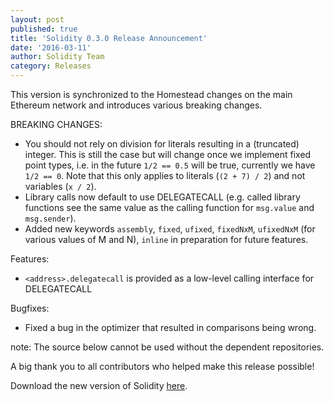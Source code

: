 ```yaml
---
layout: post
published: true
title: 'Solidity 0.3.0 Release Announcement'
date: '2016-03-11'
author: Solidity Team
category: Releases
---
```


This version is synchronized to the Homestead changes on the main Ethereum network and introduces various breaking changes.

BREAKING CHANGES:
- You should not rely on division for literals resulting in a (truncated) integer. This is still the case but will change once we implement fixed point types, i.e. in the future `1/2 == 0.5` will be true, currently we have `1/2 == 0`. Note that this only applies to literals (`(2 + 7) / 2`) and not variables (`x / 2`).
- Library calls now default to use DELEGATECALL (e.g. called library functions see the same value as the calling function for `msg.value` and `msg.sender`).
- Added new keywords `assembly`, `fixed`, `ufixed`, `fixedNxM`, `ufixedNxM` (for various values of M and N), `inline` in preparation for future features.

Features:
- `<address>.delegatecall` is provided as a low-level calling interface for DELEGATECALL

Bugfixes:
- Fixed a bug in the optimizer that resulted in comparisons being wrong.

note: The source below cannot be used without the dependent repositories.


A big thank you to all contributors who helped make this release possible!

Download the new version of Solidity [here](https://github.com/ethereum/solidity/releases/tag/v0.3.0).
  